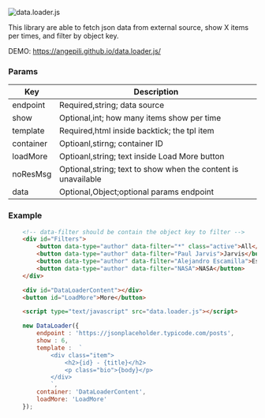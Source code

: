 ![data.loader.js](https://sendeyo.com/up/d/12f6ea3abb)

This library are able to fetch json data from external source, show X items per times, and filter by object key.

DEMO: https://angepili.github.io/data.loader.js/

### Params
| Key | Description |
|-----|-------------|
|endpoint| Required,string; data source|
|show|Optional,int; how many items show per time|
|template|Required,html inside backtick; the tpl item|
|container|Optioanl,stirng; container ID|
|loadMore|Optioanl,string; text inside Load More button|
|noResMsg|Optional,string; text to show when the content is unavailable|
|data|Optional,Object;optional params endpoint|


### Example

```html
    <!-- data-filter should be contain the object key to filter -->
    <div id="Filters">
        <button data-type="author" data-filter="*" class="active">All</button>
        <button data-type="author" data-filter="Paul Jarvis">Jarvis</button>
        <button data-type="author" data-filter="Alejandro Escamilla">Escamilla</button>
        <button data-type="author" data-filter="NASA">NASA</button>
    </div>

    <div id="DataLoaderContent"></div>
    <button id="LoadMore">More</button>

    <script type="text/javascript" src="data.loader.js"></script>
```

```javascript
    new DataLoader({
        endpoint : 'https://jsonplaceholder.typicode.com/posts',
        show : 6,
        template :  `
            <div class="item">
                <h2>{id} - {title}</h2>
                <p class="bio">{body}</p>
            </div>
            `, 
        container: 'DataLoaderContent',
        loadMore: 'LoadMore'
    });
```
